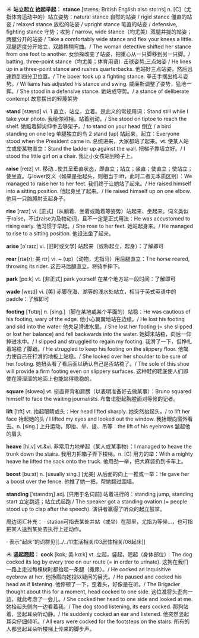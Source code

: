 ☀ <span class="category">**站立起立 抬起举起：**</span>
<span class="vocabulary">**stance**</span> [stæns; British English also stɑ:ns]
<span class="definition">n. [C]（尤指体育运动中的）站立姿势：</span>natural stance 自然的站姿 / rigid stance 僵直的站姿 / relaxed stance 放松的站姿 / upright stance 笔直的站姿 / defensive, fighting stance 守势；攻势 / narrow, wide stance（均尤美）双腿并拢的站姿；两腿分开的站姿 / Take a comfortably wide stance and flex your knees a little. 双腿适度分开站立，双膝稍稍弯曲。/ The woman detective shifted her stance from one foot to another. 女侦探改变了站姿，把重心从一只脚移到另一只脚。/ batting, three-point stance（均尤美；体育用语）击球姿势;三点站姿 / He lines up in a three-point stance and rushes quarterbacks. 他站好三点站姿，然后迅速跑到四分卫位置。/ The boxer took up a fighting stance. 拳击手摆出格斗姿势。/ Williams has adjusted his stance and swing. 威廉斯调整了姿势，猛地一挥。/ She stood in a defensive stance. 她站成守势。/ a stance of deliberate contempt 故意摆出的轻蔑架势

<span class="vocabulary">**stand**</span> [stænd] 
<span class="definition">vi. 1 直立，站立，立着。是此义的常规用词：</span>Stand still while I take your photo. 我给你照相，站着别动。/ She stood on tiptoe to reach the shelf. 她踮着脚尖伸手去够架子。/ to stand on your head 倒立 / a bird standing on one leg 单腿独立的鸟 <span class="definition">2 stand (up) 站起来，起立：</span>Everyone stood when the President came in. 总统进来，大家都站了起来。<span class="definition">vt. 使某人站立或使某物直立：</span>Stand the ladder up against the wall. 把梯子靠墙立好。/ I stood the little girl on a chair. 我让小女孩站到椅子上。

<span class="vocabulary">**raise**</span> [reɪz] 
<span class="definition">vt. 移动…使其呈垂直状态，即直立；站立；坐直；使直立；使站立；使坐直。与lower反义（如果是抬起头，则相当于lift，此时二者无本质区别）：</span>We managed to raise her to her feet. 我们终于让她站了起来。/ He raised himself into a sitting position. 他起身坐了起来。/ He raised himself up on one elbow. 他用一只胳膊肘支起身子。

<span class="vocabulary">**rise**</span> [raɪz] 
<span class="definition">vi. [正式]（从躺着、坐着或跪着等姿势）站起来、坐起来。词义类似于raise，不过raise为及物动词，且不一定是正式用法：</span>He was accustomed to rising early. 他习惯于早起。/ She rose to her feet. 她站起身来。/ He managed to rise to a sitting position. 他设法坐了起来。

<span class="vocabulary">**arise**</span> [ə'raɪz] 
<span class="definition">vi. [旧时或文学] 站起来（或称起立，起身）：</span>了解即可
           
<span class="vocabulary">**rear**</span> [rɪə(r); 美 rɪr]
<span class="definition">vi. ~ (up)（动物，尤指马）用后腿直立：</span>The horse reared, throwing its rider. 这匹马后腿直立，将骑手摔下。

<span class="vocabulary">**park**</span> [pɑːk] 
<span class="definition">vt. [非正式] park yourself 在某个地方站一段时间：</span>了解即可
           
<span class="vocabulary">**wade**</span> [weɪd]
<span class="definition">vi. [美] 赤脚在海、湖等的浅水处站立，相当于英式英语中的paddle：</span>了解即可
           
<span class="vocabulary">**footing**</span> [ˈfʊtɪŋ]
<span class="definition">n. [sing.]（脚在某地或某个平面的）站稳：</span>He was cautious of his footing, wary of the edge. 他小心翼翼地站在边缘。/ He lost his footing and slid into the water. 他失足滑进水里。/ She lost her footing (= she slipped or lost her balance) and fell backwards into the water. 她脚未站稳，向后一仰掉进水中。/ I slipped and struggled to regain my footing. 我滑了一下，但挣扎着站稳了脚跟。/ He struggled to keep his footing on the slippery floor. 他竭力使自己在打滑的地板上站稳。/ She looked over her shoulder to be sure of her footing. 她扭头看了看后面以确认自己是否站稳了。/ The sole of this shoe will provide a firm footing even on slippery surfaces. 这种鞋的鞋底使人们即使在滑溜溜的地面上也能站得稳稳的。

<span class="vocabulary">**square**</span> [skweə] 
<span class="definition">vt. 挺直脊背和肩膀（以表明准备好去做某事）：</span>Bruno squared himself to face the waiting journalists. 布鲁诺挺起胸膛面对等候的记者。

<span class="vocabulary">**lift**</span> [lɪft] 
<span class="definition">vt. 抬起眼睛或头：</span>Her head lifted sharply. 她突然抬起头。/ to lift her face 抬起她的头 / I lifted my eyes and looked out the window. 我抬眼向窗外看去。<span class="definition">n. [sing.] 上升运动，即抬、举、提、吊等：</span>the lift of his eyebrows 皱起他的眉头
 
<span class="vocabulary">**heave**</span> [hi:v]
<span class="definition">vt.&vi. 非常用力地举起（某人或某事物）：</span>I managed to heave the trunk down the stairs. 我用力把箱子弄下楼梯。<span class="definition">n. [C] 用力的举：</span>With a mighty heave he lifted the sack onto the truck. 他用劲一举，把大麻袋扔到卡车上。

<span class="vocabulary">**boost**</span> [bu:st]
<span class="definition">n. [usually sing.] [尤美] 从后面的向上一推或一举：</span>He gave her a boost over the fence. 他推了她一把，帮她翻过围墙。

<span class="vocabulary">**standing**</span> [ˈstændɪŋ]
<span class="definition">adj. [只用于名词前] 站着进行的：</span>standing jump, standing start 立定跳远；站立式起跑 / The speaker got a standing ovation (= people stood up to clap after the speech). 演讲者赢得了听众的起立鼓掌。

周边词汇补充：
· station可指去某处并站（或坐）在那里，尤指为等候…，也可指把某人送到某处去执行上述动作。

· 表示“起床”的词群见[[../../11生活相关/03居住相关/08起床]]

☀ <span class="category">**竖起翘起：**</span>
<span class="vocabulary">**cock**</span> [kɒk; 美 kɑ:k]
<span class="definition">vt. 立起，竖起，翘起（身体部位）：</span>The dog cocked its leg by every tree on our route (= in order to urinate). 这狗在我们一路上走过每棵树时都抬起一条腿（撒尿）。/ He cocked an inquisitive eyebrow at her. 他扬眉向她投以疑问的目光。/ He paused and cocked his head as if listening. 他停顿了一下，歪着头，好像是在听。/ The Brigadier thought about this for a moment, head cocked to one side. 这位准将头歪向一边，就此考虑了一会儿。/ She cocked her head to one side and looked at me. 她抬起头侧向一边看着我。/ The dog stood listening, its ears cocked. 那狗站着，竖起耳朵听动静。/ He suddenly cocked an ear and listened. 他突然竖起耳朵仔细倾听。/ All ears were cocked for the footsteps on the stairs. 所有的人都竖起耳朵听楼梯上传来的脚步声。

